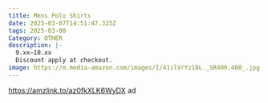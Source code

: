 ```yaml
---
title: Mens Polo Shirts
date: 2025-03-07T14:51:47.325Z
tags: 2025-03-08
Category: OTHER
description: |-
  9.xx~10.xx
  Discount apply at checkout.
image: https://m.media-amazon.com/images/I/41ilVrYz18L._SR400,400_.jpg
---
```

https://amzlink.to/az0fkXLK6WyDX   ad